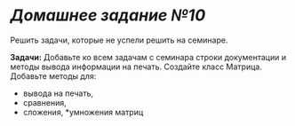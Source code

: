 # *Домашнее задание №10* #
Решить задачи, которые не успели решить на семинаре.

**Задачи:**
Добавьте ко всем задачам с семинара строки документации и методы вывода информации на печать.
Создайте класс Матрица. Добавьте методы для: 
- вывода на печать,
- сравнения,
- сложения,
*умножения матриц